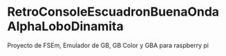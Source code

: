 # RetroConsoleEscuadronBuenaOndaAlphaLoboDinamita
Proyecto de FSEm, Emulador de GB, GB Color y GBA para raspberry pi

